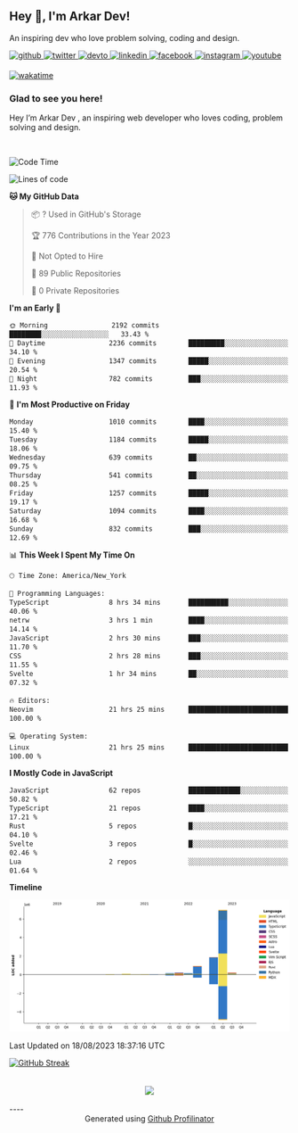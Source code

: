 ## Hey 👋, I'm Arkar Dev!  

An inspiring dev who love problem solving, coding and design.

<a href="https://github.com/Riley1101" target="_blank">
<img src=https://img.shields.io/badge/github-%2324292e.svg?&style=for-the-badge&logo=github&logoColor=white alt=github style="margin-bottom: 5px;" />
</a>
<a href="https://twitter.com/arkardev" target="_blank">
<img src=https://img.shields.io/badge/twitter-%2300acee.svg?&style=for-the-badge&logo=twitter&logoColor=white alt=twitter style="margin-bottom: 5px;" />
</a>
<a href="https://dev.to/riley1101" target="_blank">
<img src=https://img.shields.io/badge/dev.to-%2308090A.svg?&style=for-the-badge&logo=dev.to&logoColor=white alt=devto style="margin-bottom: 5px;" />
</a>
<a href="https://linkedin.com/in/arkar-kaung-myat" target="_blank">
<img src=https://img.shields.io/badge/linkedin-%231E77B5.svg?&style=for-the-badge&logo=linkedin&logoColor=white alt=linkedin style="margin-bottom: 5px;" />
</a>
<a href="https://www.facebook.com/riley.eileen.75" target="_blank">
<img src=https://img.shields.io/badge/facebook-%232E87FB.svg?&style=for-the-badge&logo=facebook&logoColor=white alt=facebook style="margin-bottom: 5px;" />
</a>
<a href="https://instagram.com/rileys1101" target="_blank">
<img src=https://img.shields.io/badge/instagram-%23000000.svg?&style=for-the-badge&logo=instagram&logoColor=white alt=instagram style="margin-bottom: 5px;" />
</a>
<a href="https://www.youtube.com/channel/UC_RfEQCC3gL2AzsFFAABikg" target="_blank">
<img src=https://img.shields.io/badge/youtube-%23EE4831.svg?&style=for-the-badge&logo=youtube&logoColor=white alt=youtube style="margin-bottom: 5px;" />
</a>  
  
[![wakatime](https://wakatime.com/badge/user/cf23b6e3-75f8-4c04-b0e3-273191c8d2ec.svg)](https://wakatime.com/@cf23b6e3-75f8-4c04-b0e3-273191c8d2ec)


### Glad to see you here!  
Hey I’m Arkar Dev , an inspiring web developer who loves coding, problem solving and design.

<br/>

<!--START_SECTION:waka-->
![Code Time](http://img.shields.io/badge/Code%20Time-453%20hrs%205%20mins-blue)

![Lines of code](https://img.shields.io/badge/From%20Hello%20World%20I%27ve%20Written-10.7%20million%20lines%20of%20code-blue)

**🐱 My GitHub Data** 

> 📦 ? Used in GitHub's Storage 
 > 
> 🏆 776 Contributions in the Year 2023
 > 
> 🚫 Not Opted to Hire
 > 
> 📜 89 Public Repositories 
 > 
> 🔑 0 Private Repositories 
 > 
**I'm an Early 🐤** 

```text
🌞 Morning                2192 commits        ████████░░░░░░░░░░░░░░░░░   33.43 % 
🌆 Daytime                2236 commits        █████████░░░░░░░░░░░░░░░░   34.10 % 
🌃 Evening                1347 commits        █████░░░░░░░░░░░░░░░░░░░░   20.54 % 
🌙 Night                  782 commits         ███░░░░░░░░░░░░░░░░░░░░░░   11.93 % 
```
📅 **I'm Most Productive on Friday** 

```text
Monday                   1010 commits        ████░░░░░░░░░░░░░░░░░░░░░   15.40 % 
Tuesday                  1184 commits        █████░░░░░░░░░░░░░░░░░░░░   18.06 % 
Wednesday                639 commits         ██░░░░░░░░░░░░░░░░░░░░░░░   09.75 % 
Thursday                 541 commits         ██░░░░░░░░░░░░░░░░░░░░░░░   08.25 % 
Friday                   1257 commits        █████░░░░░░░░░░░░░░░░░░░░   19.17 % 
Saturday                 1094 commits        ████░░░░░░░░░░░░░░░░░░░░░   16.68 % 
Sunday                   832 commits         ███░░░░░░░░░░░░░░░░░░░░░░   12.69 % 
```


📊 **This Week I Spent My Time On** 

```text
🕑︎ Time Zone: America/New_York

💬 Programming Languages: 
TypeScript               8 hrs 34 mins       ██████████░░░░░░░░░░░░░░░   40.06 % 
netrw                    3 hrs 1 min         ████░░░░░░░░░░░░░░░░░░░░░   14.14 % 
JavaScript               2 hrs 30 mins       ███░░░░░░░░░░░░░░░░░░░░░░   11.70 % 
CSS                      2 hrs 28 mins       ███░░░░░░░░░░░░░░░░░░░░░░   11.55 % 
Svelte                   1 hr 34 mins        ██░░░░░░░░░░░░░░░░░░░░░░░   07.32 % 

🔥 Editors: 
Neovim                   21 hrs 25 mins      █████████████████████████   100.00 % 

💻 Operating System: 
Linux                    21 hrs 25 mins      █████████████████████████   100.00 % 
```

**I Mostly Code in JavaScript** 

```text
JavaScript               62 repos            █████████████░░░░░░░░░░░░   50.82 % 
TypeScript               21 repos            ████░░░░░░░░░░░░░░░░░░░░░   17.21 % 
Rust                     5 repos             █░░░░░░░░░░░░░░░░░░░░░░░░   04.10 % 
Svelte                   3 repos             █░░░░░░░░░░░░░░░░░░░░░░░░   02.46 % 
Lua                      2 repos             ░░░░░░░░░░░░░░░░░░░░░░░░░   01.64 % 
```



**Timeline**

![Lines of Code chart](https://raw.githubusercontent.com/Riley1101/Riley1101/main/assets/bar_graph.png)


 Last Updated on 18/08/2023 18:37:16 UTC
<!--END_SECTION:waka-->

[![GitHub Streak](https://streak-stats.demolab.com?user=Riley1101)](https://git.io/streak-stats)
  
<br/>  
<div align="center">
<img src="https://komarev.com/ghpvc/?username=Riley1101&&style=flat-square" align="center" />
</div>  
<br/>  
----
<div align="center">Generated using <a href="https://profilinator.rishav.dev/" target="_blank">Github Profilinator</a></div>

